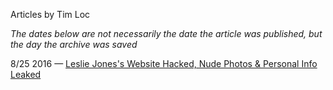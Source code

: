 Articles by Tim Loc

*The dates below are not necessarily the date the article was published, but the day the archive was saved*

8/25 2016 — [Leslie Jones's Website Hacked, Nude Photos &amp; Personal Info Leaked](https://web.archive.org/web/20160825145823/http://gothamist.com/2016/08/24/leslie_jones_website_hacked.php)  
